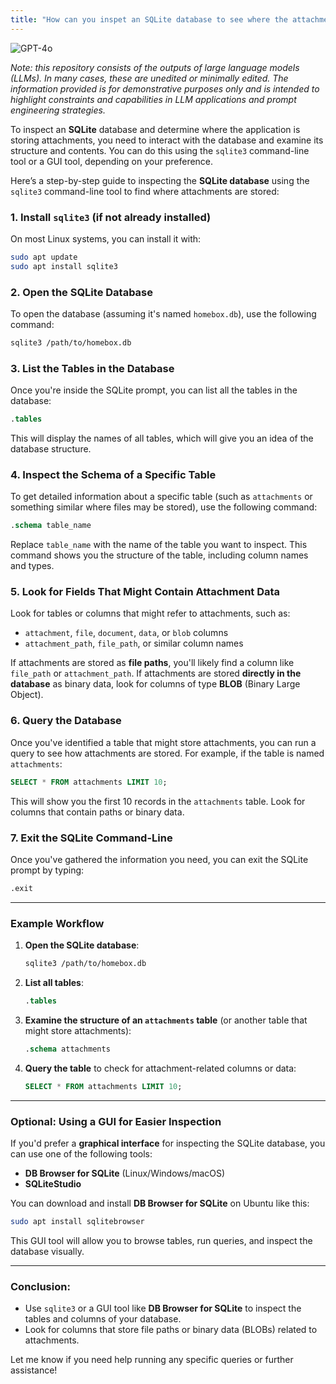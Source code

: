 ```yaml
---
title: "How can you inspet an SQLite database to see where the attachments are being stored"
---
```

![GPT-4o](https://img.shields.io/badge/GPT--4o-3333FF?style=for-the-badge&logo=openai&logoColor=white)



*Note: this repository consists of the outputs of large language models (LLMs). In many cases, these are unedited or minimally edited. The information provided is for demonstrative purposes only and is intended to highlight constraints and capabilities in LLM applications and prompt engineering strategies.*


To inspect an **SQLite** database and determine where the application is storing attachments, you need to interact with the database and examine its structure and contents. You can do this using the `sqlite3` command-line tool or a GUI tool, depending on your preference.

Here’s a step-by-step guide to inspecting the **SQLite database** using the `sqlite3` command-line tool to find where attachments are stored:

### 1. **Install `sqlite3` (if not already installed)**
On most Linux systems, you can install it with:
```bash
sudo apt update
sudo apt install sqlite3
```

### 2. **Open the SQLite Database**

To open the database (assuming it's named `homebox.db`), use the following command:
```bash
sqlite3 /path/to/homebox.db
```

### 3. **List the Tables in the Database**

Once you're inside the SQLite prompt, you can list all the tables in the database:
```sql
.tables
```

This will display the names of all tables, which will give you an idea of the database structure.

### 4. **Inspect the Schema of a Specific Table**

To get detailed information about a specific table (such as `attachments` or something similar where files may be stored), use the following command:
```sql
.schema table_name
```
Replace `table_name` with the name of the table you want to inspect. This command shows you the structure of the table, including column names and types.

### 5. **Look for Fields That Might Contain Attachment Data**

Look for tables or columns that might refer to attachments, such as:
- `attachment`, `file`, `document`, `data`, or `blob` columns
- `attachment_path`, `file_path`, or similar column names

If attachments are stored as **file paths**, you'll likely find a column like `file_path` or `attachment_path`. If attachments are stored **directly in the database** as binary data, look for columns of type **BLOB** (Binary Large Object).

### 6. **Query the Database**

Once you've identified a table that might store attachments, you can run a query to see how attachments are stored. For example, if the table is named `attachments`:

```sql
SELECT * FROM attachments LIMIT 10;
```

This will show you the first 10 records in the `attachments` table. Look for columns that contain paths or binary data.

### 7. **Exit the SQLite Command-Line**

Once you've gathered the information you need, you can exit the SQLite prompt by typing:
```sql
.exit
```

---

### Example Workflow

1. **Open the SQLite database**:
   ```bash
   sqlite3 /path/to/homebox.db
   ```

2. **List all tables**:
   ```sql
   .tables
   ```

3. **Examine the structure of an `attachments` table** (or another table that might store attachments):
   ```sql
   .schema attachments
   ```

4. **Query the table** to check for attachment-related columns or data:
   ```sql
   SELECT * FROM attachments LIMIT 10;
   ```

---

### Optional: Using a GUI for Easier Inspection

If you'd prefer a **graphical interface** for inspecting the SQLite database, you can use one of the following tools:
- **DB Browser for SQLite** (Linux/Windows/macOS)
- **SQLiteStudio**

You can download and install **DB Browser for SQLite** on Ubuntu like this:
```bash
sudo apt install sqlitebrowser
```

This GUI tool will allow you to browse tables, run queries, and inspect the database visually.

---

### Conclusion:
- Use `sqlite3` or a GUI tool like **DB Browser for SQLite** to inspect the tables and columns of your database.
- Look for columns that store file paths or binary data (BLOBs) related to attachments.
  
Let me know if you need help running any specific queries or further assistance!